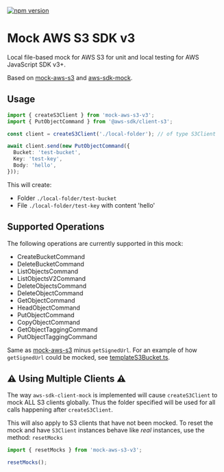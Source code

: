 [![npm version](https://badge.fury.io/js/mock-aws-s3-v3.svg)](https://badge.fury.io/js/mock-aws-s3-v3)

# Mock AWS S3 SDK v3

Local file-based mock for AWS S3 for unit and local testing for AWS JavaScript SDK v3+.

Based on [mock-aws-s3](https://www.npmjs.com/package/mock-aws-s3) and [aws-sdk-mock](https://www.npmjs.com/package/aws-sdk-mock).

## Usage

```typescript
import { createS3Client } from 'mock-aws-s3-v3';
import { PutObjectCommand } from '@aws-sdk/client-s3';

const client = createS3Client('./local-folder'); // of type S3Client

await client.send(new PutObjectCommand({
  Bucket: 'test-bucket',
  Key: 'test-key',
  Body: 'hello',
}));
```

This will create:

- Folder `./local-folder/test-bucket`
- File `./local-folder/test-key` with content 'hello'

## Supported Operations

The following operations are currently supported in this mock:

- CreateBucketCommand
- DeleteBucketCommand
- ListObjectsCommand
- ListObjectsV2Command
- DeleteObjectsCommand
- DeleteObjectCommand
- GetObjectCommand
- HeadObjectCommand
- PutObjectCommand
- CopyObjectCommand
- GetObjectTaggingCommand
- PutObjectTaggingCommand

Same as [mock-aws-s3](https://www.npmjs.com/package/mock-aws-s3) minus `getSignedUrl`. For an example of how `getSignedUrl` could be mocked, see [templateS3Bucket.ts](https://github.com/goldstack/goldstack/blob/5842322ed4f5165da56fc2ab899f11bd9e1821e3/workspaces/templates-lib/packages/template-s3/src/templateS3Bucket.ts#L64).

## ⚠️ Using Multiple Clients ⚠️

The way `aws-sdk-client-mock` is implemented will cause `createS3Client` to mock ALL S3 clients globally. Thus the folder specified will be used for all calls happening after `createS3Client`.

This will also apply to S3 clients that have not been mocked. To reset the mock and have `S3Client` instances behave like _real_ instances, use the method: `resetMocks`

```typescript
import { resetMocks } from 'mock-aws-s3-v3';

resetMocks();
```

